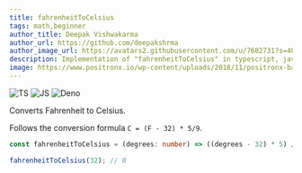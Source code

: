 ```yaml
---
title: fahrenheitToCelsius
tags: math,beginner
author_title: Deepak Vishwakarma
author_url: https://github.com/deepakshrma
author_image_url: https://avatars2.githubusercontent.com/u/7682731?s=400
description: Implementation of "fahrenheitToCelsius" in typescript, javascript and deno.
image: https://www.positronx.io/wp-content/uploads/2018/11/positronx-banner-1152-1.jpg
---
```


![TS](https://img.shields.io/badge/supports-typescript-blue.svg?style=flat-square)
![JS](https://img.shields.io/badge/supports-javascript-yellow.svg?style=flat-square)
![Deno](https://img.shields.io/badge/supports-deno-green.svg?style=flat-square)

Converts Fahrenheit to Celsius.

Follows the conversion formula `C = (F - 32) * 5/9`.

```ts title="typescript"
const fahrenheitToCelsius = (degrees: number) => ((degrees - 32) * 5) / 9;
```

```ts title="typescript"
fahrenheitToCelsius(32); // 0
```
